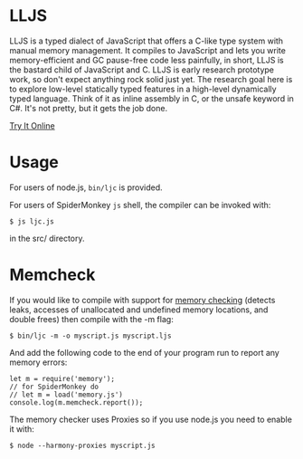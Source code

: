 LLJS
====

LLJS is a typed dialect of JavaScript that offers a
C-like type system with manual memory management. It compiles to JavaScript
and lets you write memory-efficient and GC pause-free code less painfully, in
short, LLJS is the bastard child of JavaScript and C. LLJS is early research
prototype work, so don't expect anything rock solid just yet.  The research
goal here is to explore low-level statically typed features in a high-level
dynamically typed language. Think of it as inline assembly in C, or the
unsafe keyword in C#. It's not pretty, but it gets the job done.

[Try It Online](http://lljs.org)

Usage
=====

For users of node.js, `bin/ljc` is provided.

For users of SpiderMonkey `js` shell, the compiler can be invoked with:

    $ js ljc.js

in the src/ directory.

Memcheck
========

If you would like to compile with support for [memory checking](http://disnetdev.com/blog/2012/07/18/memory-checking-in-low-level-javascript/) (detects
leaks, accesses of unallocated and undefined memory locations, and
double frees) then compile with the -m flag:

    $ bin/ljc -m -o myscript.js myscript.ljs

And add the following code to the end of your program run to report
any memory errors:

    let m = require('memory');
    // for SpiderMonkey do
    // let m = load('memory.js')
    console.log(m.memcheck.report());

The memory checker uses Proxies so if you use node.js you need to
enable it with:

    $ node --harmony-proxies myscript.js
